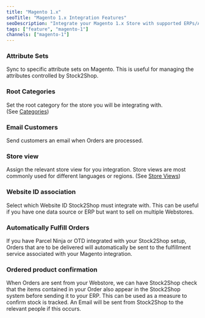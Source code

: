 ```yaml
---
title: "Magento 1.x"
seoTitle: "Magento 1.x Integration Features"
seoDescription: "Integrate your Magento 1.x Store with supported ERPs/Accounting Systems through Stock2Shop"
tags: ["feature", "magento-1"]
channels: ["magento-1"]
---
```


<!-- 

queue_fulfill_order
qty_limit_upper
soap_password
soap_url
soap_username
hmac_shared_secret
group_duplicate_order_items

-->

<!-- attribute_set -->
### Attribute Sets
Sync to specific attribute sets on Magento. This is useful for managing the attributes controlled by Stock2Shop.

<!-- root_category -->
### Root Categories
Set the root category for the store you will be integrating with.  
(See [Categories](https://docs.magento.com/user-guide/catalog/category-create.html))

<!-- send_customer_email -->
### Email Customers
Send customers an email when Orders are processed.

<!-- store_view -->
### Store view
Assign the relevant store view for you integration. Store views are most commonly used for different languages or regions.
(See [Store Views](https://docs.magento.com/user-guide/stores/websites-stores-views.html))

<!-- website_ids -->
### Website ID association
Select which Website ID Stock2Shop must integrate with. This can be useful if you have one data source or ERP but want to sell on multiple Webstores.

<!-- default_fulfillmentservice_id -->
### Automatically Fulfill Orders
If you have Parcel Ninja or OTD integrated with your Stock2Shop setup, Orders that are to be delivered will automatically
be sent to the fulfillment service associated with your Magento integration.

<!-- check_order_items_linked -->
### Ordered product confirmation
When Orders are sent from your Webstore, we can have Stock2Shop check that the items contained in your Order also appear 
in the Stock2Shop system before sending it to your ERP. This can be used as a measure to confirm stock is tracked.
An Email will be sent from Stock2Shop to the relevant people if this occurs.